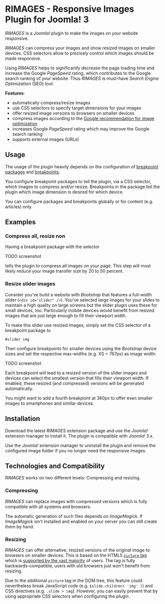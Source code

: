 # RIMAGES - Responsive Images Plugin for Joomla! 3

*RIMAGES* is a *Joomla!* plugin to make the images on your website responsive.

*RIMAGES* can compress your images and show resized images on smaller devices.
CSS selectors allow to precisely control which images should be made responsive.

Using *RIMAGES* helps to significantly decrease the page loading time and increase the Google *PageSpeed* rating, which contributes to the Google search ranking of your website.
Thus *RIMAGES* is must-have *Search Engine Optimization* (SEO) tool.

**Features**:

* automatically compress/resize images
* use CSS selectors to specify target dimensions for your images
* offer resized image versions to browsers on smaller devices
* compress images according to the [Google recommendation for image optimization](https://developers.google.com/speed/docs/insights/OptimizeImages)
* increases Google *PageSpeed* rating which may improve the Google search ranking
* supports external images (URLs)

## Usage

The usage of the plugin heavily depends on the configuration of [breakpoint packages](#breakpoint-packages) and [breakpoints](#breakpoints).

You configure breakpoint packages to tell the plugin, via a CSS selector, which images to compress and/or resize.
Breakpoints in the package tell the plugin which image dimension is desired for which device.

You can configure packages and breakpoints globally or for content (e.g. articles) only.

## Examples

### Compress all, resize non

Having a breakpoint package with the selector

TODO screenshot

tells the plugin to compress all images on your page.
This step will most likely reduce your image transfer size by 20 to 50 percent.

### Resize slider images

Consider you've build a website with *Bootstrap* that features a full-width slider (`<div id="slider" />`).
You've selected large images for your slides to maintain a high quality on large screens but the slider plugin uses these for small devices, too.
Particularly mobile devices would benefit from resized images that are just large enough to fill their viewport width.

To make this slider use resized images, simply set the CSS selector of a breakpoint package to

    #slider img

Then configure breakpoints for smaller devices using the *Bootstrap* device sizes and set the respective max-widths (e.g. XS = 767px) as image width:

TODO screenshot

Each breakpoint will lead to a resized version of the slider images and devices can select the smallest version that fills their viewport width.
If enabled, these resized (and compressed) versions will be generated automatically.

You might want to add a fourth breakpoint at 360px to offer even smaller images to smartphones and similar devices.

## Installation

Download the latest *RIMAGES* extension package and use the *Joomla!* extension manager to install it.
The plugin is compatible with *Joomla!* 3.x.

Use the *Joomla!* extension manager to uninstall the plugin and remove the configured image folder if you no longer need the responsive images.

## Technologies and Compatibility

*RIMAGES* works on two different levels: Compressing and resizing.

### Compressing

*RIMAGES* can replace images with compressed versions which is fully compatible with all systems and browsers.

The automatic generation of such files depends on *ImageMagick*.
If *ImageMagick* isn't installed and enabled on your server you can still create them by hand.

### Resizing

*RIMAGES* can offer alternative, resized versions of the original image to browsers on smaller devices.
This is based on the HTML5 [`picture` tag](https://www.w3schools.com/tags/tag_picture.asp) which is [supported by the vast majority](https://caniuse.com/#feat=picture) of users.
The tag is fully backwards-compatible, users with old browsers just won't benefit from resizing.

Due to the additional `picture` tag in the DOM tree, this feature could nevertheless break JavaScript code (e.g. `$slide.children( 'img' )`) and CSS directives (e.g. `.slide > img`).
However, you can easily prevent that by using appropriate CSS selectors when configuring the plugin.
